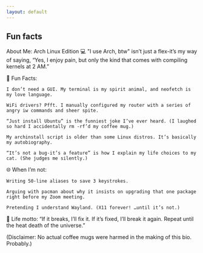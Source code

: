 ```yaml
---
layout: default
---
```


## Fun facts
About Me: Arch Linux Edition
💻 "I use Arch, btw" isn’t just a flex-it’s my way of saying, “Yes, I enjoy pain, but only the kind that comes with compiling kernels at 2 AM.”

🔧 Fun Facts:

    I don’t need a GUI. My terminal is my spirit animal, and neofetch is my love language.

    WiFi drivers? Pfft. I manually configured my router with a series of angry iw commands and sheer spite.

    “Just install Ubuntu” is the funniest joke I’ve ever heard. (I laughed so hard I accidentally rm -rf’d my coffee mug.)

    My archinstall script is older than some Linux distros. It’s basically my autobiography.

    “It’s not a bug-it’s a feature” is how I explain my life choices to my cat. (She judges me silently.)

🌐 When I’m not:

    Writing 50-line aliases to save 3 keystrokes.

    Arguing with pacman about why it insists on upgrading that one package right before my Zoom meeting.

    Pretending I understand Wayland. (X11 forever! …until it’s not.)

🚀 Life motto: “If it breaks, I’ll fix it. If it’s fixed, I’ll break it again. Repeat until the heat death of the universe.”

(Disclaimer: No actual coffee mugs were harmed in the making of this bio. Probably.)
